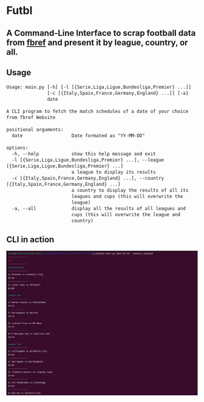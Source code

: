 # Futbl
## A Command-Line Interface to scrap football data from [fbref](https://fbref.com/en/matches/) and present it by **league**, **country**, or **all**.
## Usage
``` 
Usage: main.py [-h] [-l [{Serie,Liga,Ligue,Bundesliga,Premier} ...]]
               [-c [{Italy,Spain,France,Germany,England} ...]] [-a]
               date

A CLI program to fetch the match schedules of a date of your choice
from fbref Website

positional arguments:
  date                  Date formated as "YY-MM-DD"

options:
  -h, --help            show this help message and exit
  -l [{Serie,Liga,Ligue,Bundesliga,Premier} ...], --league [{Serie,Liga,Ligue,Bundesliga,Premier} ...]
                        a league to display its results
  -c [{Italy,Spain,France,Germany,England} ...], --country [{Italy,Spain,France,Germany,England} ...]
                        a country to display the results of all its
                        leagues and cups (this will overwrite the
                        league)
  -a, --all             display all the results of all leagues and
                        cups (this will overwrite the league and
                        country)
```
## CLI in action
![alt text](images/Schedule_England_Feb28.png)
